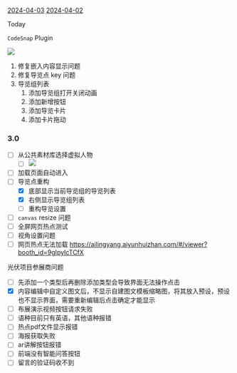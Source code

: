 [2024-04-03](2024-04-03.md)
[2024-04-02](2024-04-02.md)

Today

`CodeSnap` Plugin

![](e38aef68e0237a7bbad2fbc6e095c9f0.png)

1. 修复嵌入内容显示问题
2. 修复导览点 key 问题
3. 导览组列表
	1. 添加导览组打开关闭动画
	2. 添加新增按钮
	3. 添加导览卡片
	4. 添加卡片拖动

### 3.0

- [ ] 从公共素材库选择虚拟人物
	- [ ] ![](Pasted%20image%2020240407100555.png)
- [ ] 加载页面自动进入
- [ ] 导览点重构
	- [x] 底部显示当前导览组的导览列表
	- [x] 右侧显示导览组列表
	- [ ] 重构导览设置
- [ ] `canvas` resize 问题
- [ ] 全屏网页热点测试
- [ ] 视角设置问题
- [ ] 网页热点无法加载 https://ailingyang.aiyunhuizhan.com/#/viewer?booth_id=9gIpyIcTCfX

光伏项目参展商问题

- [ ] 先添加一个类型后再删除添加类型会导致界面无法操作点击  
- [x] 内容编辑中自定义图文后，不显示自建图文模板缩略图，将其放入预设，预设也不显示界面，需要重新编辑后点击确定才能显示  
- [ ] 布展演示视频按钮请求失败  
- [ ] 语种目前只有英语，其他语种报错  
- [ ] 热点pdf文件显示报错  
- [ ] 海报获取失败  
- [ ] ar讲解按钮报错  
- [ ] 前端没有智能问答按钮  
- [ ] 留言的验证码收不到